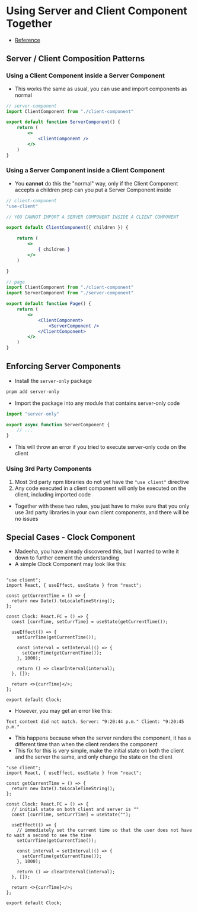 # Using Server and Client Component Together

- [Reference](https://nextjs.org/docs/app/building-your-application/rendering/composition-patterns)

## Server / Client Composition Patterns

### Using a Client Component inside a Server Component

- This works the same as usual, you can use and import components as normal

```jsx
// server-component
import ClientComponent from "./client-component"

export default function ServerComponent() {
    return (
        <>
            <ClientComponent />
        </>
    )
}
```

### Using a Server Component inside a Client Component

- You **cannot** do this the "normal" way, only if the Client Component accepts a children prop can you put a Server Component inside

```jsx
// client-component
"use-client"

// YOU CANNOT IMPORT A SERVER COMPONENT INSIDE A CLIENT COMPONENT

export default ClientComponent({ children }) {

    return (
        <>
            { children }
        </>
    )

}
```

```jsx
// page
import ClientComponent from "./client-component"
import ServerComponent from "./server-component"

export default function Page() {
    return (
        <>
            <ClientComponent>
                <ServerComponent />
            </ClientComponent>
        </>
    )
}
```

## Enforcing Server Components

- Install the `server-only` package

```bash
pnpm add server-only
```

- Import the package into any module that contains server-only code

```js
import "server-only"

export async function ServerComponent {
    // ...
}
```

- This will throw an error if you tried to execute server-only code on the client

### Using 3rd Party Components

1. Most 3rd party npm libraries do not yet have the `"use client"` directive
2. Any code executed in a client component will only be executed on the client, including imported code

- Together with these two rules, you just have to make sure that you only use 3rd party libraries in your own client components, and there will be no issues

## Special Cases - Clock Component

- Madeeha, you have already discovered this, but I wanted to write it down to further cement the understanding
- A simple Clock Component may look like this:

```tsx

"use client";
import React, { useEffect, useState } from "react";

const getCurrentTime = () => {
  return new Date().toLocaleTimeString();
};

const Clock: React.FC = () => {
  const [currTime, setCurrTime] = useState(getCurrentTime());

  useEffect(() => {
    setCurrTime(getCurrentTime());

    const interval = setInterval(() => {
      setCurrTime(getCurrentTime());
    }, 1000);

    return () => clearInterval(interval);
  }, []);

  return <>{currTime}</>;
};

export default Clock;

```

- However, you may get an error like this:

```
Text content did not match. Server: "9:20:44 p.m." Client: "9:20:45 p.m."
```

- This happens because when the server renders the component, it has a different time than when the client renders the component
- This fix for this is very simple, make the initial state on both the client and the server the same, and only change the state on the client

```tsx
"use client";
import React, { useEffect, useState } from "react";

const getCurrentTime = () => {
  return new Date().toLocaleTimeString();
};

const Clock: React.FC = () => {
  // initial state on both client and server is ""
  const [currTime, setCurrTime] = useState("");

  useEffect(() => {
    // immediately set the current time so that the user does not have to wait a second to see the time
    setCurrTime(getCurrentTime());
  
    const interval = setInterval(() => {
      setCurrTime(getCurrentTime());
    }, 1000);

    return () => clearInterval(interval);
  }, []);

  return <>{currTime}</>;
};

export default Clock;
```